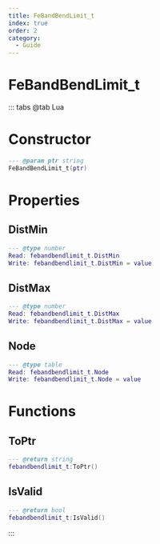 ```yaml
---
title: FeBandBendLimit_t
index: true
order: 2
category:
  - Guide
---
```


# FeBandBendLimit_t

::: tabs
@tab Lua
# Constructor
```lua
--- @param ptr string
FeBandBendLimit_t(ptr)
```
# Properties
## DistMin 
```lua
--- @type number
Read: febandbendlimit_t.DistMin
Write: febandbendlimit_t.DistMin = value
```
## DistMax 
```lua
--- @type number
Read: febandbendlimit_t.DistMax
Write: febandbendlimit_t.DistMax = value
```
## Node 
```lua
--- @type table
Read: febandbendlimit_t.Node
Write: febandbendlimit_t.Node = value
```
# Functions
## ToPtr
```lua
--- @return string
febandbendlimit_t:ToPtr()
```
## IsValid
```lua
--- @return bool
febandbendlimit_t:IsValid()
```

:::